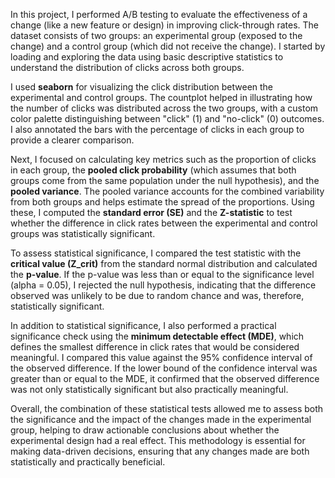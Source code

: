 In this project, I performed A/B testing to evaluate the effectiveness of a change (like a new feature or design) in improving click-through rates. The dataset consists of two groups: an experimental group (exposed to the change) and a control group (which did not receive the change). I started by loading and exploring the data using basic descriptive statistics to understand the distribution of clicks across both groups.

I used **seaborn** for visualizing the click distribution between the experimental and control groups. The countplot helped in illustrating how the number of clicks was distributed across the two groups, with a custom color palette distinguishing between "click" (1) and "no-click" (0) outcomes. I also annotated the bars with the percentage of clicks in each group to provide a clearer comparison.

Next, I focused on calculating key metrics such as the proportion of clicks in each group, the **pooled click probability** (which assumes that both groups come from the same population under the null hypothesis), and the **pooled variance**. The pooled variance accounts for the combined variability from both groups and helps estimate the spread of the proportions. Using these, I computed the **standard error (SE)** and the **Z-statistic** to test whether the difference in click rates between the experimental and control groups was statistically significant. 

To assess statistical significance, I compared the test statistic with the **critical value (Z_crit)** from the standard normal distribution and calculated the **p-value**. If the p-value was less than or equal to the significance level (alpha = 0.05), I rejected the null hypothesis, indicating that the difference observed was unlikely to be due to random chance and was, therefore, statistically significant.

In addition to statistical significance, I also performed a practical significance check using the **minimum detectable effect (MDE)**, which defines the smallest difference in click rates that would be considered meaningful. I compared this value against the 95% confidence interval of the observed difference. If the lower bound of the confidence interval was greater than or equal to the MDE, it confirmed that the observed difference was not only statistically significant but also practically meaningful.

Overall, the combination of these statistical tests allowed me to assess both the significance and the impact of the changes made in the experimental group, helping to draw actionable conclusions about whether the experimental design had a real effect. This methodology is essential for making data-driven decisions, ensuring that any changes made are both statistically and practically beneficial.
